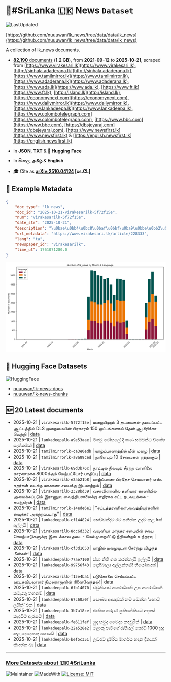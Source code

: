 # 📄#SriLanka 🇱🇰 News `Dataset`

![LastUpdated](https://img.shields.io/badge/last_updated-2025--10--22_00:45:23-green)

[https://github.com/nuuuwan/lk_news/tree/data/data/lk_news](https://github.com/nuuuwan/lk_news/tree/data/data/lk_news)

A collection of lk_news documents.

- [**82,190** documents](https://github.com/nuuuwan/lk_news/tree/data/data/lk_news) (**1.2 GB**), from **2021-09-12** to **2025-10-21**, scraped from [https://www.virakesari.lk](https://www.virakesari.lk), [http://sinhala.adaderana.lk](http://sinhala.adaderana.lk), [https://www.tamilmirror.lk](https://www.tamilmirror.lk), [https://www.adaderana.lk](https://www.adaderana.lk), [https://www.ada.lk](https://www.ada.lk), [https://www.ft.lk](https://www.ft.lk), [http://island.lk](http://island.lk), [https://economynext.com](https://economynext.com), [https://www.dailymirror.lk](https://www.dailymirror.lk), [https://www.lankadeepa.lk](https://www.lankadeepa.lk), [https://www.colombotelegraph.com](https://www.colombotelegraph.com), [https://www.bbc.com](https://www.bbc.com), [https://dbsjeyaraj.com](https://dbsjeyaraj.com), [https://www.newsfirst.lk](https://www.newsfirst.lk) & [https://english.newsfirst.lk](https://english.newsfirst.lk)

- In **JSON**, **TXT** & **🤗 Hugging Face**

- In **සිංහල**, **தமிழ்** & **English**

- 🎓 Cite as **[arXiv:2510.04124](https://arxiv.org/abs/2510.04124) [cs.CL]**

## 📝 Example Metadata

```json
{
    "doc_type": "lk_news",
    "doc_id": "2025-10-21-virakesarilk-5f72f15e",
    "num": "virakesarilk-5f72f15e",
    "date_str": "2025-10-21",
    "description": "\u0bae\u0bb4\u0bc8\u0baf\u0bbf\u0ba9\u0bbe\u0bb2\u0bcd 3 \u0ba4\u0b9f\u0bb5\u0bc8\u0b95\u0bb3\u0bcd \u0ba4\u0b9f\u0bc8\u0baa\u0bcd\u0baa\u0b9f\u0bcd\u0b9f \u0b86\u0b9f\u0bcd\u0b9f\u0ba4\u0bcd\u0ba4\u0bbf\u0bb2\u0bcd DLS \u0bae\u0bc1\u0bb1\u0bc8\u0bae\u0bc8\u0baf\u0bbf\u0ba9\u0bcd \u0baa\u0bbf\u0bb0\u0b95\u0bbe\u0bb0\u0bae\u0bcd 150 \u0b93\u0b9f\u0bcd\u0b9f\u0b99\u0bcd\u0b95\u0bb3\u0bbe\u0bb2\u0bcd \u0ba4\u0bc6\u0ba9\u0bcd \u0b86\u0baa\u0bbf\u0bb0\u0bbf\u0b95\u0bcd\u0b95\u0bbe \u0bb5\u0bc6\u0bb1\u0bcd\u0bb1\u0bbf",
    "url_metadata": "https://www.virakesari.lk/article/228333",
    "lang": "ta",
    "newspaper_id": "virakesarilk",
    "time_ut": 1761071280.0
}
```

![Chart](https://raw.githubusercontent.com/nuuuwan/lk_news/refs/heads/data/data/lk_news/docs_by_month_and_lang.png)

## 🤗 Hugging Face Datasets

![HuggingFace](https://img.shields.io/badge/-HuggingFace-FDEE21?style=for-the-badge&logo=HuggingFace)

- [nuuuwan/lk-news-docs](https://huggingface.co/datasets/nuuuwan/lk-news-docs)
- [nuuuwan/lk-news-chunks](https://huggingface.co/datasets/nuuuwan/lk-news-chunks)

## 🆕 20 Latest documents

- 2025-10-21 | `virakesarilk-5f72f15e` | மழையினால் 3 தடவைகள் தடைப்பட்ட ஆட்டத்தில் DLS முறைமையின் பிரகாரம் 150 ஓட்டங்களால் தென் ஆபிரிக்கா வெற்றி | [data](https://github.com/nuuuwan/lk_news/tree/data/data/lk_news/2020s/2025/2025-10-21-virakesarilk-5f72f15e)
- 2025-10-21 | `lankadeepalk-a9e53aae` | මීගමු රෝහලේ දී කණ සම්බන්ධ විශේෂ සැත්කමක් | [data](https://github.com/nuuuwan/lk_news/tree/data/data/lk_news/2020s/2025/2025-10-21-lankadeepalk-a9e53aae)
- 2025-10-21 | `tamilmirrorlk-ca3e0edb` | யாழ்ப்பாணத்தில் மீன் மழை | [data](https://github.com/nuuuwan/lk_news/tree/data/data/lk_news/2020s/2025/2025-10-21-tamilmirrorlk-ca3e0edb)
- 2025-10-21 | `tamilmirrorlk-a8a89ced` | நாளையும் 10 சேவைகள் ரத்தாகும் | [data](https://github.com/nuuuwan/lk_news/tree/data/data/lk_news/2020s/2025/2025-10-21-tamilmirrorlk-a8a89ced)
- 2025-10-21 | `virakesarilk-69d3b76c` | நாட்டில் நிலவும் சீரற்ற வானிலை காரணமாக 8000க்கும் மேற்பட்டோர் பாதிப்பு | [data](https://github.com/nuuuwan/lk_news/tree/data/data/lk_news/2020s/2025/2025-10-21-virakesarilk-69d3b76c)
- 2025-10-21 | `virakesarilk-e2ab21b8` | யாழ்ப்பாண பிரதேச செயலாளர் எஸ். சுதர்சன் வடக்கு மாகாண சபைக்கு இடமாற்றம் | [data](https://github.com/nuuuwan/lk_news/tree/data/data/lk_news/2020s/2025/2025-10-21-virakesarilk-e2ab21b8)
- 2025-10-21 | `virakesarilk-2328bd39` | வசாவிளானில் தனியார் காணியில் அமைக்கப்படும் இராணுவ வைத்தியசாலைக்கு எதிராக சட்ட நடவடிக்கை - சுமந்திரன் | [data](https://github.com/nuuuwan/lk_news/tree/data/data/lk_news/2020s/2025/2025-10-21-virakesarilk-2328bd39)
- 2025-10-21 | `tamilmirrorlk-14ede6e1` | ”சட்டத்தரணிகள்,வைத்தியர்களின் ஸ்டிக்கர் அகற்றப்படாது” | [data](https://github.com/nuuuwan/lk_news/tree/data/data/lk_news/2020s/2025/2025-10-21-tamilmirrorlk-14ede6e1)
- 2025-10-21 | `lankadeepalk-cf144824` | සෙව්වන්දිට රට පනින්න උදව් කළ 5ක් අල්ලයි | [data](https://github.com/nuuuwan/lk_news/tree/data/data/lk_news/2020s/2025/2025-10-21-lankadeepalk-cf144824)
- 2025-10-21 | `virakesarilk-8dc6d332` | வவுனியா மாநகர சபையின் சபை செயற்பாடுகளுக்கு இடைக்கால தடை - மேல்முறையீட்டு நீதிமன்றம் உத்தரவு | [data](https://github.com/nuuuwan/lk_news/tree/data/data/lk_news/2020s/2025/2025-10-21-virakesarilk-8dc6d332)
- 2025-10-21 | `virakesarilk-cf3d1653` | யாழில் மழையுடன் சேர்ந்து விழுந்த மீன்கள்! | [data](https://github.com/nuuuwan/lk_news/tree/data/data/lk_news/2020s/2025/2025-10-21-virakesarilk-cf3d1653)
- 2025-10-21 | `lankadeepalk-77ae7100` | ස්පා නීති ගත කරන්නැයි ඉල්ලයි | [data](https://github.com/nuuuwan/lk_news/tree/data/data/lk_news/2020s/2025/2025-10-21-lankadeepalk-77ae7100)
- 2025-10-21 | `lankadeepalk-99756f43` | දෙහිබාලා අල්ලන්නැයි නියෝගයක් | [data](https://github.com/nuuuwan/lk_news/tree/data/data/lk_news/2020s/2025/2025-10-21-lankadeepalk-99756f43)
- 2025-10-21 | `virakesarilk-f15e4ba1` | படுகொலை செய்யப்பட்ட ஊடகவியலாளர் நிமலராஜனின் நினைவேந்தல்! | [data](https://github.com/nuuuwan/lk_news/tree/data/data/lk_news/2020s/2025/2025-10-21-virakesarilk-f15e4ba1)
- 2025-10-21 | `lankadeepalk-6fb14070` | වවුනියාව නගරාධිපති උප නගරාධිපති කටයුතු තහනම් | [data](https://github.com/nuuuwan/lk_news/tree/data/data/lk_news/2020s/2025/2025-10-21-lankadeepalk-6fb14070)
- 2025-10-21 | `lankadeepalk-67c60a0f` | සෞඛ්‍ය ආපදාවක් නම් මෙන්න  ‘හොට් ලයින්’ එක | [data](https://github.com/nuuuwan/lk_news/tree/data/data/lk_news/2020s/2025/2025-10-21-lankadeepalk-67c60a0f)
- 2025-10-21 | `lankadeepalk-3b7a18ce` | ජාතික තරුණ ප්‍රතිපත්තියට අදහස්  කැඳවීම ඇරැඹේ | [data](https://github.com/nuuuwan/lk_news/tree/data/data/lk_news/2020s/2025/2025-10-21-lankadeepalk-3b7a18ce)
- 2025-10-21 | `lankadeepalk-fe611fef` | යුද හමුදා වෛද්‍ය කඳවුරින් | [data](https://github.com/nuuuwan/lk_news/tree/data/data/lk_news/2020s/2025/2025-10-21-lankadeepalk-fe611fef)
- 2025-10-21 | `lankadeepalk-22a528e2` | ලොකු පැටීගේ රුපියල් කෝටි 1000 සුදු කළ දෙදෙනකු සොයයි | [data](https://github.com/nuuuwan/lk_news/tree/data/data/lk_news/2020s/2025/2025-10-21-lankadeepalk-22a528e2)
- 2025-10-21 | `lankadeepalk-bef5c351` | උඩරට දුම්රිය මාර්ගය හදන දිනයක් කියන්න බෑ | [data](https://github.com/nuuuwan/lk_news/tree/data/data/lk_news/2020s/2025/2025-10-21-lankadeepalk-bef5c351)

---

### [More Datasets about 🇱🇰 #SriLanka](https://github.com/nuuuwan/lk_datasets)

![Maintainer](https://img.shields.io/badge/maintainer-nuuuwan-red)
![MadeWith](https://img.shields.io/badge/made_with-python-blue)
[![License: MIT](https://img.shields.io/badge/License-MIT-yellow.svg)](https://opensource.org/licenses/MIT)
